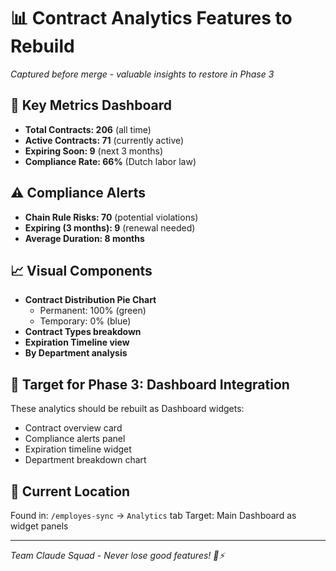 # 📊 Contract Analytics Features to Rebuild

*Captured before merge - valuable insights to restore in Phase 3*

## 🎯 Key Metrics Dashboard
- **Total Contracts: 206** (all time)
- **Active Contracts: 71** (currently active)
- **Expiring Soon: 9** (next 3 months)
- **Compliance Rate: 66%** (Dutch labor law)

## ⚠️ Compliance Alerts
- **Chain Rule Risks: 70** (potential violations)
- **Expiring (3 months): 9** (renewal needed)
- **Average Duration: 8 months**

## 📈 Visual Components
- **Contract Distribution Pie Chart**
  - Permanent: 100% (green)
  - Temporary: 0% (blue)
- **Contract Types breakdown**
- **Expiration Timeline view**
- **By Department analysis**

## 🎯 Target for Phase 3: Dashboard Integration
These analytics should be rebuilt as Dashboard widgets:
- Contract overview card
- Compliance alerts panel
- Expiration timeline widget
- Department breakdown chart

## 📍 Current Location
Found in: `/employes-sync` → `Analytics` tab
Target: Main Dashboard as widget panels

---
*Team Claude Squad - Never lose good features! 🤖⚡*
